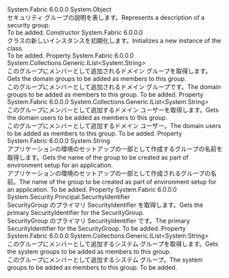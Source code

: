 <Type Name="SecurityGroupDescription" FullName="System.Fabric.Description.SecurityGroupDescription">
  <TypeSignature Language="C#" Value="public sealed class SecurityGroupDescription" />
  <TypeSignature Language="ILAsm" Value=".class public auto ansi sealed beforefieldinit SecurityGroupDescription extends System.Object" />
  <TypeSignature Language="DocId" Value="T:System.Fabric.Description.SecurityGroupDescription" />
  <TypeSignature Language="VB.NET" Value="Public NotInheritable Class SecurityGroupDescription" />
  <TypeSignature Language="F#" Value="type SecurityGroupDescription = class" />
  <AssemblyInfo>
    <AssemblyName>System.Fabric</AssemblyName>
    <AssemblyVersion>6.0.0.0</AssemblyVersion>
  </AssemblyInfo>
  <Base>
    <BaseTypeName>System.Object</BaseTypeName>
  </Base>
  <Interfaces />
  <Docs>
    <summary>
      <para><span data-ttu-id="df2da-101">セキュリティ グループの説明を表します。</span><span class="sxs-lookup"><span data-stu-id="df2da-101">Represents a description of a security group.</span></span></para>
    </summary>
    <remarks>To be added.</remarks>
  </Docs>
  <Members>
    <Member MemberName=".ctor">
      <MemberSignature Language="C#" Value="public SecurityGroupDescription ();" />
      <MemberSignature Language="ILAsm" Value=".method public hidebysig specialname rtspecialname instance void .ctor() cil managed" />
      <MemberSignature Language="DocId" Value="M:System.Fabric.Description.SecurityGroupDescription.#ctor" />
      <MemberSignature Language="VB.NET" Value="Public Sub New ()" />
      <MemberType>Constructor</MemberType>
      <AssemblyInfo>
        <AssemblyName>System.Fabric</AssemblyName>
        <AssemblyVersion>6.0.0.0</AssemblyVersion>
      </AssemblyInfo>
      <Parameters />
      <Docs>
        <summary>
          <para><span data-ttu-id="df2da-102"><see cref="T:System.Fabric.Description.SecurityGroupDescription" /> クラスの新しいインスタンスを初期化します。</span><span class="sxs-lookup"><span data-stu-id="df2da-102">Initializes a new instance of the <see cref="T:System.Fabric.Description.SecurityGroupDescription" /> class.</span></span></para>
        </summary>
        <remarks>To be added.</remarks>
      </Docs>
    </Member>
    <Member MemberName="DomainGroupMembers">
      <MemberSignature Language="C#" Value="public System.Collections.Generic.IList&lt;string&gt; DomainGroupMembers { get; }" />
      <MemberSignature Language="ILAsm" Value=".property instance class System.Collections.Generic.IList`1&lt;string&gt; DomainGroupMembers" />
      <MemberSignature Language="DocId" Value="P:System.Fabric.Description.SecurityGroupDescription.DomainGroupMembers" />
      <MemberSignature Language="VB.NET" Value="Public ReadOnly Property DomainGroupMembers As IList(Of String)" />
      <MemberSignature Language="F#" Value="member this.DomainGroupMembers : System.Collections.Generic.IList&lt;string&gt;" Usage="System.Fabric.Description.SecurityGroupDescription.DomainGroupMembers" />
      <MemberType>Property</MemberType>
      <AssemblyInfo>
        <AssemblyName>System.Fabric</AssemblyName>
        <AssemblyVersion>6.0.0.0</AssemblyVersion>
      </AssemblyInfo>
      <ReturnValue>
        <ReturnType>System.Collections.Generic.IList&lt;System.String&gt;</ReturnType>
      </ReturnValue>
      <Docs>
        <summary>
          <para><span data-ttu-id="df2da-103">このグループにメンバーとして追加されるドメイン グループを取得します。</span><span class="sxs-lookup"><span data-stu-id="df2da-103">Gets the domain groups to be added as members to this group.</span></span></para>
        </summary>
        <value>
          <para><span data-ttu-id="df2da-104">このグループにメンバーとして追加されるドメイン グループです。</span><span class="sxs-lookup"><span data-stu-id="df2da-104">The domain groups to be added as members to this group.</span></span></para>
        </value>
        <remarks>To be added.</remarks>
      </Docs>
    </Member>
    <Member MemberName="DomainUserMembers">
      <MemberSignature Language="C#" Value="public System.Collections.Generic.IList&lt;string&gt; DomainUserMembers { get; }" />
      <MemberSignature Language="ILAsm" Value=".property instance class System.Collections.Generic.IList`1&lt;string&gt; DomainUserMembers" />
      <MemberSignature Language="DocId" Value="P:System.Fabric.Description.SecurityGroupDescription.DomainUserMembers" />
      <MemberSignature Language="VB.NET" Value="Public ReadOnly Property DomainUserMembers As IList(Of String)" />
      <MemberSignature Language="F#" Value="member this.DomainUserMembers : System.Collections.Generic.IList&lt;string&gt;" Usage="System.Fabric.Description.SecurityGroupDescription.DomainUserMembers" />
      <MemberType>Property</MemberType>
      <AssemblyInfo>
        <AssemblyName>System.Fabric</AssemblyName>
        <AssemblyVersion>6.0.0.0</AssemblyVersion>
      </AssemblyInfo>
      <ReturnValue>
        <ReturnType>System.Collections.Generic.IList&lt;System.String&gt;</ReturnType>
      </ReturnValue>
      <Docs>
        <summary>
          <para><span data-ttu-id="df2da-105">このグループにメンバーとして追加するドメイン ユーザーを取得します。</span><span class="sxs-lookup"><span data-stu-id="df2da-105">Gets the domain users to be added as members to this group.</span></span></para>
        </summary>
        <value>
          <para><span data-ttu-id="df2da-106">このグループにメンバーとして追加するドメイン ユーザー。</span><span class="sxs-lookup"><span data-stu-id="df2da-106">The domain users to be added as members to this group.</span></span></para>
        </value>
        <remarks>To be added.</remarks>
      </Docs>
    </Member>
    <Member MemberName="Name">
      <MemberSignature Language="C#" Value="public string Name { get; }" />
      <MemberSignature Language="ILAsm" Value=".property instance string Name" />
      <MemberSignature Language="DocId" Value="P:System.Fabric.Description.SecurityGroupDescription.Name" />
      <MemberSignature Language="VB.NET" Value="Public ReadOnly Property Name As String" />
      <MemberSignature Language="F#" Value="member this.Name : string" Usage="System.Fabric.Description.SecurityGroupDescription.Name" />
      <MemberType>Property</MemberType>
      <AssemblyInfo>
        <AssemblyName>System.Fabric</AssemblyName>
        <AssemblyVersion>6.0.0.0</AssemblyVersion>
      </AssemblyInfo>
      <ReturnValue>
        <ReturnType>System.String</ReturnType>
      </ReturnValue>
      <Docs>
        <summary>
          <para><span data-ttu-id="df2da-107">アプリケーションの環境のセットアップの一部として作成するグループの名前を取得します。</span><span class="sxs-lookup"><span data-stu-id="df2da-107">Gets the name of the group to be created as part of environment setup for an application.</span></span></para>
        </summary>
        <value>
          <para><span data-ttu-id="df2da-108">アプリケーションの環境のセットアップの一部として作成されるグループの名前。</span><span class="sxs-lookup"><span data-stu-id="df2da-108">The name of the group to be created as part of environment setup for an application.</span></span></para>
        </value>
        <remarks>To be added.</remarks>
      </Docs>
    </Member>
    <Member MemberName="Sid">
      <MemberSignature Language="C#" Value="public System.Security.Principal.SecurityIdentifier Sid { get; }" />
      <MemberSignature Language="ILAsm" Value=".property instance class System.Security.Principal.SecurityIdentifier Sid" />
      <MemberSignature Language="DocId" Value="P:System.Fabric.Description.SecurityGroupDescription.Sid" />
      <MemberSignature Language="VB.NET" Value="Public ReadOnly Property Sid As SecurityIdentifier" />
      <MemberSignature Language="F#" Value="member this.Sid : System.Security.Principal.SecurityIdentifier" Usage="System.Fabric.Description.SecurityGroupDescription.Sid" />
      <MemberType>Property</MemberType>
      <AssemblyInfo>
        <AssemblyName>System.Fabric</AssemblyName>
        <AssemblyVersion>6.0.0.0</AssemblyVersion>
      </AssemblyInfo>
      <ReturnValue>
        <ReturnType>System.Security.Principal.SecurityIdentifier</ReturnType>
      </ReturnValue>
      <Docs>
        <summary>
          <para>
            <span data-ttu-id="df2da-109">SecurityGroup のプライマリ SecurityIdentifier を取得します。</span><span class="sxs-lookup"><span data-stu-id="df2da-109">Gets the primary SecurityIdentifier for the SecurityGroup.</span></span>
            </para>
        </summary>
        <value>
             <span data-ttu-id="df2da-110">SecurityGroup のプライマリ SecurityIdentifier です。</span><span class="sxs-lookup"><span data-stu-id="df2da-110">The primary SecurityIdentifier for the SecurityGroup.</span></span>
            </value>
        <remarks>To be added.</remarks>
      </Docs>
    </Member>
    <Member MemberName="SystemGroupMembers">
      <MemberSignature Language="C#" Value="public System.Collections.Generic.IList&lt;string&gt; SystemGroupMembers { get; }" />
      <MemberSignature Language="ILAsm" Value=".property instance class System.Collections.Generic.IList`1&lt;string&gt; SystemGroupMembers" />
      <MemberSignature Language="DocId" Value="P:System.Fabric.Description.SecurityGroupDescription.SystemGroupMembers" />
      <MemberSignature Language="VB.NET" Value="Public ReadOnly Property SystemGroupMembers As IList(Of String)" />
      <MemberSignature Language="F#" Value="member this.SystemGroupMembers : System.Collections.Generic.IList&lt;string&gt;" Usage="System.Fabric.Description.SecurityGroupDescription.SystemGroupMembers" />
      <MemberType>Property</MemberType>
      <AssemblyInfo>
        <AssemblyName>System.Fabric</AssemblyName>
        <AssemblyVersion>6.0.0.0</AssemblyVersion>
      </AssemblyInfo>
      <ReturnValue>
        <ReturnType>System.Collections.Generic.IList&lt;System.String&gt;</ReturnType>
      </ReturnValue>
      <Docs>
        <summary>
          <para><span data-ttu-id="df2da-111">このグループにメンバーとして追加するシステム グループを取得します。</span><span class="sxs-lookup"><span data-stu-id="df2da-111">Gets the system groups to be added as members to this group.</span></span></para>
        </summary>
        <value>
          <para><span data-ttu-id="df2da-112">このグループにメンバーとして追加するシステム グループ。</span><span class="sxs-lookup"><span data-stu-id="df2da-112">The system groups to be added as members to this group.</span></span></para>
        </value>
        <remarks>To be added.</remarks>
      </Docs>
    </Member>
  </Members>
</Type>
